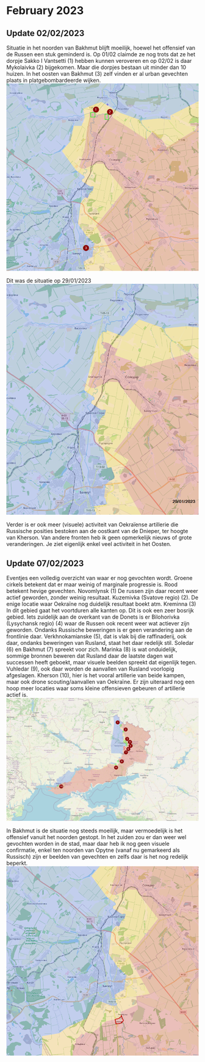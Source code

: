 # February 2023

## Update 02/02/2023

Situatie in het noorden van Bakhmut blijft moeilijk, hoewel het offensief van de Russen een stuk geminderd is. Op 01/02 claimde ze nog trots dat ze het dorpje Sakko I Vantsetti (1) hebben kunnen veroveren en op 02/02 is daar Mykolaivka (2) bijgekomen. Maar die dorpjes bestaan uit minder dan 10 huizen. In het oosten van Bakhmut (3) zelf vinden er al urban gevechten plaats in platgebombardeerde wijken.
![Alt text](2023-02-Media/20230202a.png)

Dit was de situatie op 29/01/2023
![Alt text](2023-02-Media/20230202b.png)

Verder is er ook meer (visuele) activiteit van Oekraïense artillerie die Russische posities bestoken aan de oostkant van de Dnieper, ter hoogte van Kherson.
Van andere fronten heb ik geen opmerkelijk nieuws of grote veranderingen. Je ziet eigenlijk enkel veel activiteit in het Oosten.

## Update 07/02/2023

Eventjes een volledig overzicht van waar er nog gevochten wordt. Groene cirkels betekent dat er maar weinig of marginale progressie is. Rood betekent hevige gevechten. Novomlynsk (1) De russen zijn daar recent weer actief geworden, zonder weinig resultaat. Kuzemivka (Svatove regio) (2). De enige locatie waar Oekraïne nog duidelijk resultaat boekt atm. Kreminna (3) In dit gebied gaat het voortduren alle kanten op. Dit is ook een zeer bosrijk gebied. Iets zuidelijk aan de overkant van de Donets is er Bilohorivka (Lysychansk regio) (4) waar de Russen ook recent weer wat actiever zijn geworden. Ondanks Russische beweringen is er geen verandering aan de frontlinie daar. Verkhnokamianske (5), dat is vlak bij die raffinaderij, ook daar, ondanks beweringen van Rusland, staat het daar redelijk stil. Soledar (6) en Bakhmut (7) spreekt voor zich. Marinka (8) is wat onduidelijk, sommige bronnen beweren dat Rusland daar de laatste dagen wat successen heeft geboekt, maar visuele beelden spreekt dat eigenlijk tegen. Vuhledar (9), ook daar worden de aanvallen van Rusland voorlopig afgeslagen. Kherson (10), hier is het vooral artillerie van beide kampen, maar ook drone scouting/aanvallen van Oekraïne. Er zijn uiteraard nog een hoop meer locaties waar soms kleine offensieven gebeuren of artillerie actief is.
![Alt text](2023-02-Media/20230207a.png)

In Bakhmut is de situatie nog steeds moeilijk, maar vermoedelijk is het offensief vanuit het noorden gestopt. In het zuiden zou er dan weer wel gevochten worden in de stad, maar daar heb ik nog geen visuele confirmatie, enkel ten noorden van Opytne (vanaf nu gemarkeerd als Russisch) zijn er beelden van gevechten en zelfs daar is het nog redelijk beperkt.
![Alt text](2023-02-Media/20230207b.png)
